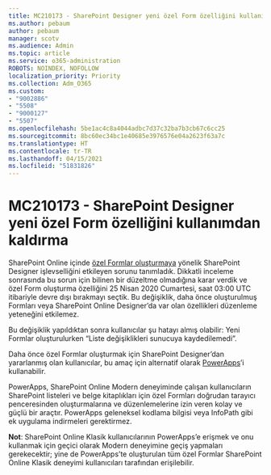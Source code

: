 ```yaml
---
title: MC210173 - SharePoint Designer yeni özel Form özelliğini kullanımdan kaldırma
ms.author: pebaum
author: pebaum
manager: scotv
ms.audience: Admin
ms.topic: article
ms.service: o365-administration
ROBOTS: NOINDEX, NOFOLLOW
localization_priority: Priority
ms.collection: Adm_O365
ms.custom:
- "9002886"
- "5508"
- "9000127"
- "5507"
ms.openlocfilehash: 5be1ac4c8a4044adbc7d37c32ba7b3cb67c6cc25
ms.sourcegitcommit: 8bc60ec34bc1e40685e3976576e04a2623f63a7c
ms.translationtype: HT
ms.contentlocale: tr-TR
ms.lasthandoff: 04/15/2021
ms.locfileid: "51831826"
---
```

# <a name="mc210173---sharepoint-designer-new-custom-form-feature-deprecation"></a>MC210173 - SharePoint Designer yeni özel Form özelliğini kullanımdan kaldırma

SharePoint Online içinde [özel Formlar oluşturmaya](https://support.microsoft.com/en-us/office/create-a-custom-list-form-using-sharepoint-designer-917d8fdb-ee00-4441-adb3-a94612d1d105?ui=en-us&rs=en-us&ad=us#bm2) yönelik SharePoint Designer işlevselliğini etkileyen sorunu tanımladık. Dikkatli inceleme sonrasında bu sorun için bilinen bir düzeltme olmadığına karar verdik ve özel Form oluşturma özelliğini 25 Nisan 2020 Cumartesi, saat 03:00 UTC itibariyle devre dışı bırakmayı seçtik. Bu değişiklik, daha önce oluşturulmuş Formları veya SharePoint Online Designer’da var olan özellikleri düzenleme yeteneğini etkilemez.

Bu değişiklik yapıldıktan sonra kullanıcılar şu hatayı almış olabilir: Yeni Formlar oluşturulurken “Liste değişiklikleri sunucuya kaydedilemedi”.

Daha önce özel Formlar oluşturmak için SharePoint Designer’dan yararlanmış olan kullanıcılar, bu amaç için alternatif olarak [PowerApps](https://docs.microsoft.com/powerapps/maker/canvas-apps/customize-list-form)’i kullanabilir.

PowerApps, SharePoint Online Modern deneyiminde çalışan kullanıcıların SharePoint listeleri ve belge kitaplıkları için özel Formları doğrudan tarayıcı penceresinden oluşturmalarına ve düzenlemelerine izin veren kolay ve güçlü bir araçtır. PowerApps geleneksel kodlama bilgisi veya InfoPath gibi ek uygulama indirmeleri gerektirmez.

**Not**: SharePoint Online Klasik kullanıcılarının PowerApps’e erişmek ve onu kullanmak için geçici olarak Modern deneyimine geçiş yapmaları gerekecektir; yine de PowerApps’te oluşturulan tüm özel Formlar SharePoint Online Klasik deneyimi kullanıcıları tarafından erişilebilir.
